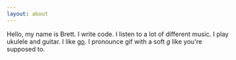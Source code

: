 ```yaml
---
layout: about
---
```


Hello, my name is Brett. I write code. I listen to a lot of different music. I play ukulele and guitar. I like [go](http://golang.org). I pronounce gif with a soft *g* like you're supposed to.
